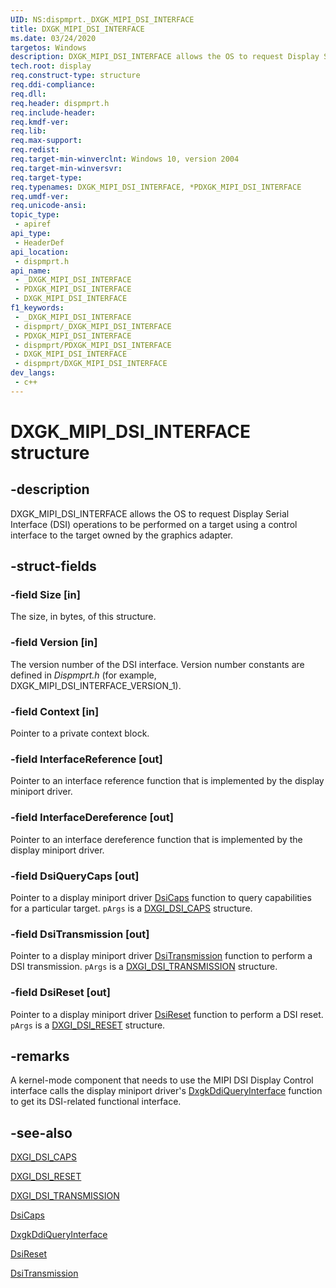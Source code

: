 ```yaml
---
UID: NS:dispmprt._DXGK_MIPI_DSI_INTERFACE
title: DXGK_MIPI_DSI_INTERFACE
ms.date: 03/24/2020
targetos: Windows
description: DXGK_MIPI_DSI_INTERFACE allows the OS to request Display Serial Interface (DSI) operations to be performed on a target using a control interface to the target owned by the graphics adapter.
tech.root: display
req.construct-type: structure
req.ddi-compliance: 
req.dll: 
req.header: dispmprt.h
req.include-header: 
req.kmdf-ver: 
req.lib: 
req.max-support: 
req.redist: 
req.target-min-winverclnt: Windows 10, version 2004
req.target-min-winversvr: 
req.target-type: 
req.typenames: DXGK_MIPI_DSI_INTERFACE, *PDXGK_MIPI_DSI_INTERFACE
req.umdf-ver: 
req.unicode-ansi: 
topic_type:
 - apiref
api_type:
 - HeaderDef
api_location:
 - dispmprt.h
api_name:
 - _DXGK_MIPI_DSI_INTERFACE
 - PDXGK_MIPI_DSI_INTERFACE
 - DXGK_MIPI_DSI_INTERFACE
f1_keywords:
 - _DXGK_MIPI_DSI_INTERFACE
 - dispmprt/_DXGK_MIPI_DSI_INTERFACE
 - PDXGK_MIPI_DSI_INTERFACE
 - dispmprt/PDXGK_MIPI_DSI_INTERFACE
 - DXGK_MIPI_DSI_INTERFACE
 - dispmprt/DXGK_MIPI_DSI_INTERFACE
dev_langs:
 - c++
---
```


# DXGK_MIPI_DSI_INTERFACE structure


## -description

DXGK_MIPI_DSI_INTERFACE allows the OS to request Display Serial Interface (DSI) operations to be performed on a target using a control interface to the target owned by the graphics adapter.

## -struct-fields

### -field Size [in]

The size, in bytes, of this structure.

### -field Version [in]

The version number of the DSI interface. Version number constants are defined in *Dispmprt.h* (for example, DXGK_MIPI_DSI_INTERFACE_VERSION_1).

### -field Context [in]

Pointer to a private context block.

### -field InterfaceReference [out]

Pointer to an interface reference function that is implemented by the display miniport driver.

### -field InterfaceDereference [out]

Pointer to an interface dereference function that is implemented by the display miniport driver.

### -field DsiQueryCaps [out]

Pointer to a display miniport driver [DsiCaps](nc-dispmprt-dxgkddi_dsicaps.md) function to query capabilities for a particular target. `pArgs` is a [DXGI_DSI_CAPS](ns-dispmprt-dxgk_dsi_caps.md) structure.

### -field DsiTransmission [out]

Pointer to a display miniport driver [DsiTransmission](nc-dispmprt-dxgkddi_dsitransmission.md) function to perform a DSI transmission. `pArgs` is a [DXGI_DSI_TRANSMISSION](ns-dispmprt-dxgk_dsi_transmission.md) structure.

### -field DsiReset [out]

Pointer to a display miniport driver [DsiReset](nc-dispmprt-dxgkddi_dsireset.md) function to perform a DSI reset. `pArgs` is a [DXGI_DSI_RESET](ns-dispmprt-dxgk_dsi_reset.md) structure.

## -remarks

A kernel-mode component that needs to use the MIPI DSI Display Control interface calls the display miniport driver's [DxgkDdiQueryInterface](./nc-dispmprt-dxgkddi_query_interface.md) function to get its DSI-related functional interface.

## -see-also

[DXGI_DSI_CAPS](ns-dispmprt-dxgk_dsi_caps.md)

[DXGI_DSI_RESET](ns-dispmprt-dxgk_dsi_reset.md)

[DXGI_DSI_TRANSMISSION](ns-dispmprt-dxgk_dsi_transmission.md)

[DsiCaps](nc-dispmprt-dxgkddi_dsicaps.md)

[DxgkDdiQueryInterface](./nc-dispmprt-dxgkddi_query_interface.md)

[DsiReset](nc-dispmprt-dxgkddi_dsireset.md)

[DsiTransmission](nc-dispmprt-dxgkddi_dsitransmission.md)


